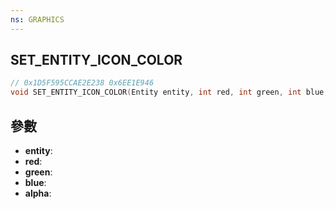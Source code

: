 ```yaml
---
ns: GRAPHICS
---
```

## SET_ENTITY_ICON_COLOR

```c
// 0x1D5F595CCAE2E238 0x6EE1E946
void SET_ENTITY_ICON_COLOR(Entity entity, int red, int green, int blue, int alpha);
```


## 參數
* **entity**: 
* **red**: 
* **green**: 
* **blue**: 
* **alpha**: 

